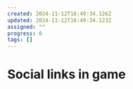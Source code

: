 ```yaml
---
created: 2024-11-12T16:49:34.126Z
updated: 2024-11-12T16:49:34.123Z
assigned: ""
progress: 0
tags: []
---
```


# Social links in game
